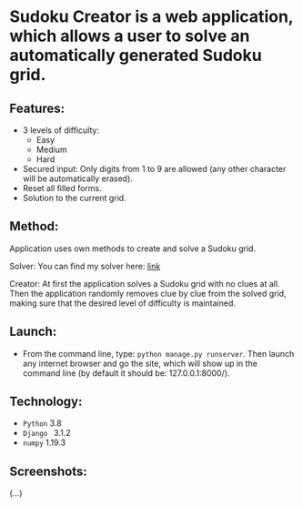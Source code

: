 # Sudoku Creator is a web application, which allows a user to solve an automatically generated Sudoku grid. 

## Features:
* 3 levels of difficulty:
  * Easy
  * Medium
  * Hard
* Secured input: Only digits from 1 to 9 are allowed (any other character will be automatically erased).
* Reset all filled forms.
* Solution to the current grid.  

## Method:
Application uses own methods to create and solve a Sudoku grid.  

Solver:
You can find my solver here: [link](https://github.com/MAXIORBOY/SudokuSolver)  

Creator:
At first the application solves a Sudoku grid with no clues at all. Then the application randomly removes clue by clue from the solved grid, making sure that the desired level of difficulty is maintained. 

## Launch:
* From the command line, type: ```python manage.py runserver```. Then launch any internet browser and go the site, which will show up in the command line (by default it should be: 127.0.0.1:8000/).

## Technology:
* ```Python``` 3.8
* ```Django ``` 3.1.2
* ```numpy``` 1.19.3  

## Screenshots: 
(...)

